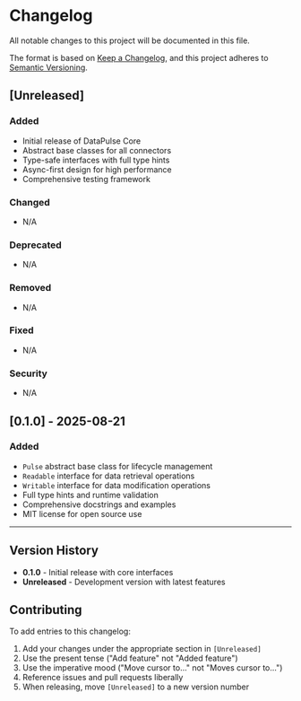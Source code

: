 # Changelog

All notable changes to this project will be documented in this file.

The format is based on [Keep a Changelog](https://keepachangelog.com/en/1.0.0/),
and this project adheres to [Semantic Versioning](https://semver.org/spec/v2.0.0.html).

## [Unreleased]

### Added
- Initial release of DataPulse Core
- Abstract base classes for all connectors
- Type-safe interfaces with full type hints
- Async-first design for high performance
- Comprehensive testing framework

### Changed
- N/A

### Deprecated
- N/A

### Removed
- N/A

### Fixed
- N/A

### Security
- N/A

## [0.1.0] - 2025-08-21

### Added
- `Pulse` abstract base class for lifecycle management
- `Readable` interface for data retrieval operations
- `Writable` interface for data modification operations
- Full type hints and runtime validation
- Comprehensive docstrings and examples
- MIT license for open source use

---

## Version History

- **0.1.0** - Initial release with core interfaces
- **Unreleased** - Development version with latest features

## Contributing

To add entries to this changelog:

1. Add your changes under the appropriate section in `[Unreleased]`
2. Use the present tense ("Add feature" not "Added feature")
3. Use the imperative mood ("Move cursor to..." not "Moves cursor to...")
4. Reference issues and pull requests liberally
5. When releasing, move `[Unreleased]` to a new version number
